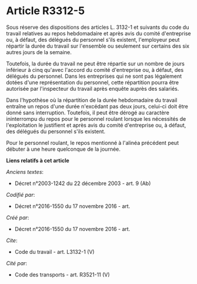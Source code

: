 # Article R3312-5

Sous réserve des dispositions des articles L. 3132-1 et suivants du code du travail relatives au repos hebdomadaire et après
avis du comité d'entreprise ou, à défaut, des délégués du personnel s'ils existent, l'employeur peut répartir la durée du
travail sur l'ensemble ou seulement sur certains des six autres jours de la semaine. 

Toutefois, la durée du travail ne peut être répartie sur un nombre de jours inférieur à cinq qu'avec l'accord du comité
d'entreprise ou, à défaut, des délégués du personnel. Dans les entreprises qui ne sont pas légalement dotées d'une
représentation du personnel, cette répartition pourra être autorisée par l'inspecteur du travail après enquête auprès des
salariés. 

Dans l'hypothèse où la répartition de la durée hebdomadaire du travail entraîne un repos d'une durée n'excédant pas deux
jours, celui-ci doit être donné sans interruption. Toutefois, il peut être dérogé au caractère ininterrompu du repos pour le
personnel roulant lorsque les nécessités de l'exploitation le justifient et après avis du comité d'entreprise ou, à défaut,
des délégués du personnel s'ils existent. 

Pour le personnel roulant, le repos mentionné à l'alinéa précédent peut débuter à une heure quelconque de la journée.

**Liens relatifs à cet article**

_Anciens textes_:

  - Décret n°2003-1242 du 22 décembre 2003 - art. 9 (Ab)

_Codifié par_:

  - Décret n°2016-1550 du 17 novembre 2016 - art.

_Créé par_:

  - Décret n°2016-1550 du 17 novembre 2016 - art.

_Cite_:

  - Code du travail - art. L3132-1 (V)

_Cité par_:

  - Code des transports - art. R3521-11 (V)
